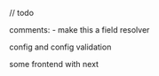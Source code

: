 // todo

comments:
	- make this a field resolver

config and config validation

some frontend with next


